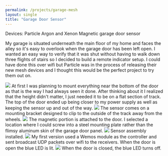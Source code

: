```yaml
---
permalink: /projects/garage-mesh
layout: single
title: "Garage Door Sensor"
---
```


Devices:
Particle Argon and Xenon
Magnetic garage door sensor

My garage is situated underneath the main floor of my home and faces the alley so it's easy to overlook when the garage door has been left open. I wanted an easy way to verify that it was shut without having to walk down three flights of stairs so I decided to build a remote indicator setup. I could have done this over wifi but Particle was in the process of releasing their new mesh devices and I thought this would be the perfect project to try them out on.


<img src="https://media.darkwire.com/garage-mesh/track_sensor.jpg">
At first I was planning to mount everything near the bottom of the door as that is the way I had always seen it done. After thinking about it I realized that the height didn't matter, I just needed it to be on a flat section of track. The top of the door ended up being closer to my power supply as well as keeping the sensor up and out of the way.

<img src="https://media.darkwire.com/garage-mesh/track_sensor2.jpg">
The sensor comes on a mounting bracket designed to clip to the outside of the track away from the wheels.

<img src="https://media.darkwire.com/garage-mesh/door_magnet.jpg">
The magnetic portion is attached to the door. I selected a location where I could screw into a steel mounting plate rather than the flimsy aluminum skin of the garage door panel.

<img src="https://media.darkwire.com/garage-mesh/sensor_installed.jpg">
Sensor assembly installed. 

<img src="https://media.darkwire.com/garage-mesh/wemos_open.jpg">
My first version used a Wemos module as the controller and sent broadcast UDP packets over wifi to the receivers. When the door is open the blue LED is lit.

<img src="https://media.darkwire.com/garage-mesh/wemos_closed.jpg">
When the door is closed, the blue LED turns off.
